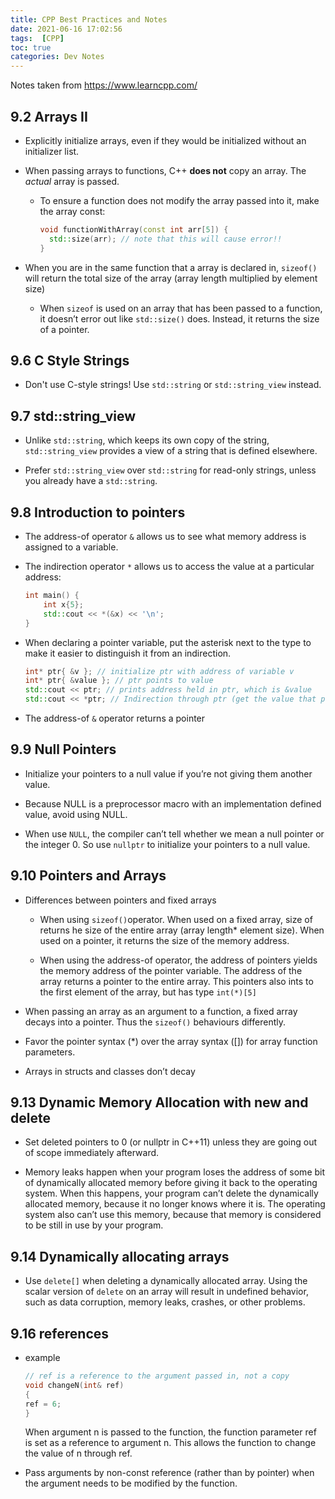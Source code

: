 ```yaml
---
title: CPP Best Practices and Notes
date: 2021-06-16 17:02:56
tags:  [CPP]
toc: true
categories: Dev Notes
---
```

Notes taken from <https://www.learncpp.com/>

## 9.2 Arrays II

- Explicitly initialize arrays, even if they would be initialized without an initializer list.

- When passing arrays to functions, C++ **does not** copy an array. The *actual* array is passed.
    - To ensure a function does not modify the array passed into it, make the array const:
    
      ```cpp
      void functionWithArray(const int arr[5]) {
        std::size(arr); // note that this will cause error!!
      }
      ```
      
- When  you are in the same function that a array is 
  declared in, `sizeof()` will return the total size of the array (array length multiplied by element size)

    - When `sizeof` is used on an array that has been passed to a function, it doesn’t error 
      out like `std::size()` does. Instead, it returns the size of a pointer.

<!--more-->
## 9.6 C Style Strings

- Don't use C-style strings! Use `std::string` or `std::string_view` instead.

## 9.7 std::string_view

- Unlike `std::string`, which keeps its own copy of the string, `std::string_view` provides a view of a string that is defined elsewhere.

- Prefer `std::string_view` over `std::string` for read-only strings, unless you already have a `std::string`.

## 9.8 Introduction to pointers

- The address-of operator `&` allows us to see what memory address is assigned to a variable.

- The indirection operator `*` allows us to access the value at a particular address:
    ```cpp
    int main() {
        int x{5};
        std::cout << *(&x) << '\n';
    }
    ```

- When declaring a pointer variable, put the asterisk next to the type to make it easier to distinguish it from an indirection.
    ```cpp
    int* ptr{ &v }; // initialize ptr with address of variable v
    int* ptr{ &value }; // ptr points to value
    std::cout << ptr; // prints address held in ptr, which is &value
    std::cout << *ptr; // Indirection through ptr (get the value that ptr is pointing to)
    ```
  
-  The address-of `&` operator returns a pointer

## 9.9 Null Pointers
- Initialize your pointers to a null value if you’re not giving them another value.

- Because NULL is a preprocessor macro with an implementation defined value, avoid using NULL.

- When use `NULL`, the compiler can’t tell whether we mean a null pointer or the integer 0.
  So use `nullptr` to initialize your pointers to a null value.
  
## 9.10 Pointers and Arrays
- Differences between pointers and fixed arrays
    - When using `sizeof()`operator. When used on a fixed array, size of
    returns he size of the entire array (array length* element size).
      When used on a pointer, it returns the size of the memory address.
      
    - When using the address-of operator, the address of pointers yields the
    memory address of the pointer variable. The address of the array returns
      a pointer to the entire array. This pointers also ints to the first element of the
      array, but has type `int(*)[5]`
      
- When passing an array as an argument to a function, a fixed array decays into a pointer.
  Thus the `sizeof()` behaviours differently.
  
- Favor the pointer syntax (*) over the array syntax ([]) for array function parameters.

- Arrays in structs and classes don’t decay

## 9.13 Dynamic Memory Allocation with new and delete

- Set deleted pointers to 0 (or nullptr in C++11) unless they are
going out of scope immediately afterward.
  
- Memory leaks happen when your program loses the address of some bit of dynamically allocated memory before giving it back to the operating system. When this happens, your program can’t delete the dynamically allocated memory, because it no longer knows where it is. The operating system also can’t use this memory, because that memory is considered to be still in use by your program.

## 9.14 Dynamically allocating arrays

- Use `delete[]` when deleting a dynamically allocated array. Using the scalar version of `delete` on an array will result in undefined behavior, such as data corruption, memory leaks, crashes, or other problems.

## 9.16 references

- example
  ```cpp
  // ref is a reference to the argument passed in, not a copy
  void changeN(int& ref)
  {
  ref = 6;
  }
  ```
  When argument n is passed to the function, the function parameter ref is set as a reference to argument n. This allows the function to change the value of n through ref.
  
- Pass arguments by non-const reference (rather than by pointer) when the argument needs to be modified by the function.

